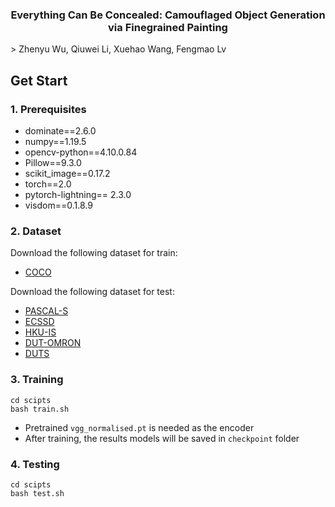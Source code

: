 <div align="center">
<h3>Everything Can Be Concealed: Camouflaged Object Generation via Finegrained Painting</h3>
</div>
> Zhenyu Wu, Qiuwei Li, Xuehao Wang, Fengmao Lv

## Get Start

### 1. Prerequisites

- dominate==2.6.0
- numpy==1.19.5
- opencv-python==4.10.0.84 
- Pillow==9.3.0
- scikit_image==0.17.2
- torch==2.0
- pytorch-lightning== 2.3.0 
- visdom==0.1.8.9

### 2. Dataset

Download the following dataset for train:

- [COCO](https://cocodataset.org/#home)

Download the following dataset for test:

- [PASCAL-S](http://cbi.gatech.edu/salobj/)
- [ECSSD](https://www.cse.cuhk.edu.hk/leojia/projects/hsaliency/dataset.html)
- [HKU-IS](https://i.cs.hku.hk/~gbli/deep_saliency.html)
- [DUT-OMRON](http://saliencydetection.net/dut-omron/)
- [DUTS](http://saliencydetection.net/duts/)

### 3. Training

```
cd scipts
bash train.sh
```

- Pretrained `vgg_normalised.pt` is needed as the encoder 
- After training, the results models will be saved in `checkpoint` folder

### 4. Testing

```
cd scipts
bash test.sh
```




